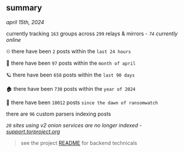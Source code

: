 
## summary
_april 15th, 2024_

currently tracking `163` groups across `299` relays & mirrors - _`74` currently online_

⏲ there have been `2` posts within the `last 24 hours`

🦈 there have been `97` posts within the `month of april`

🪐 there have been `658` posts within the `last 90 days`

🏚 there have been `730` posts within the `year of 2024`

🦕 there have been `10012` posts `since the dawn of ransomwatch`

there are `96` custom parsers indexing posts

_`20` sites using v2 onion services are no longer indexed - [support.torproject.org](https://support.torproject.org/onionservices/v2-deprecation/)_

> see the project [README](https://github.com/joshhighet/ransomwatch#ransomwatch--) for backend technicals

